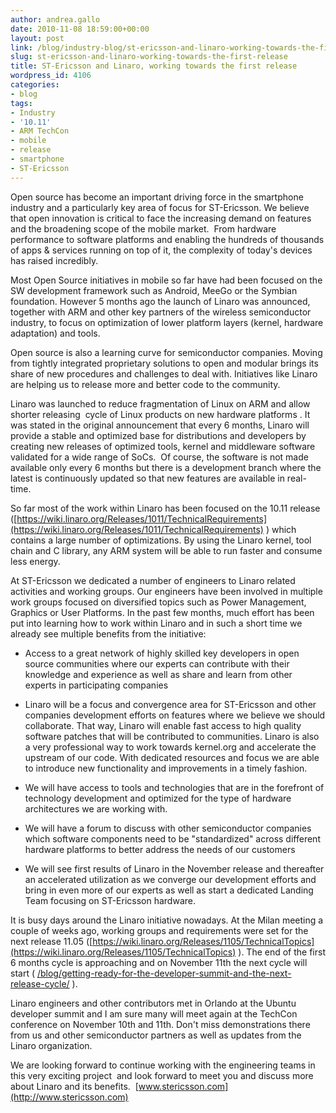 ```yaml
---
author: andrea.gallo
date: 2010-11-08 18:59:00+00:00
layout: post
link: /blog/industry-blog/st-ericsson-and-linaro-working-towards-the-first-release/
slug: st-ericsson-and-linaro-working-towards-the-first-release
title: ST-Ericsson and Linaro, working towards the first release
wordpress_id: 4106
categories:
- blog
tags:
- Industry
- '10.11'
- ARM TechCon
- mobile
- release
- smartphone
- ST-Ericsson
---
```

Open source has become an important driving force in the smartphone industry and a particularly key area of focus for ST-Ericsson. We believe that open innovation is critical to face the increasing demand on features and the broadening scope of the mobile market.  From hardware performance to software platforms and enabling the hundreds of thousands of apps & services running on top of it, the complexity of today's devices has raised incredibly.

Most Open Source initiatives in mobile so far have had been focused on the SW development framework such as Android, MeeGo or the Symbian foundation. However 5 months ago the launch of Linaro was announced, together with ARM and other key partners of the wireless semiconductor industry, to focus on optimization of lower platform layers (kernel, hardware adaptation) and tools.

Open source is also a learning curve for semiconductor companies. Moving from tightly integrated proprietary solutions to open and modular brings its share of new procedures and challenges to deal with. Initiatives like Linaro are helping us to release more and better code to the community.

Linaro was launched to reduce fragmentation of Linux on ARM and allow shorter releasing  cycle of Linux products on new hardware platforms . It was stated in the original announcement that every 6 months, Linaro will provide a stable and optimized base for distributions and developers by creating new releases of optimized tools, kernel and middleware software validated for a wide range of SoCs.  Of course, the software is not made available only every 6 months but there is a development branch where the latest is continuously updated so that new features are available in real-time.

<!-- more -->

So far most of the work within Linaro has been focused on the 10.11 release ([https://wiki.linaro.org/Releases/1011/TechnicalRequirements](https://wiki.linaro.org/Releases/1011/TechnicalRequirements) ) which contains a large number of optimizations. By using the Linaro kernel, tool chain and C library, any ARM system will be able to run faster and consume less energy.

At ST-Ericsson we dedicated a number of engineers to Linaro related activities and working groups. Our engineers have been involved in multiple work groups focused on diversified topics such as Power Management, Graphics or User Platforms. In the past few months, much effort has been put into learning how to work within Linaro and in such a short time we already see multiple benefits from the initiative:

- Access to a great network of highly skilled key developers in open source communities where our experts can contribute with their knowledge and experience as well as share and learn from other experts in participating companies

- Linaro will be a focus and convergence area for ST-Ericsson and other companies development efforts on features where we believe we should collaborate. That way, Linaro will enable fast access to high quality software patches that will be contributed to communities. Linaro is also a very professional way to work towards kernel.org and accelerate the upstream of our code. With dedicated resources and focus we are able to introduce new functionality and improvements in a timely fashion.

- We will have access to tools and technologies that are in the forefront of technology development and optimized for the type of hardware architectures we are working with.

- We will have a forum to discuss with other semiconductor companies which software components need to be "standardized" across different hardware platforms to better address the needs of our customers

- We will see first results of Linaro in the November release and thereafter an accelerated utilization as we converge our development efforts and bring in even more of our experts as well as start a dedicated Landing Team focusing on ST-Ericsson hardware.

It is busy days around the Linaro initiative nowadays. At the Milan meeting a couple of weeks ago, working groups and requirements were set for the next release 11.05 ([https://wiki.linaro.org/Releases/1105/TechnicalTopics](https://wiki.linaro.org/Releases/1105/TechnicalTopics) ). The end of the first 6 months cycle is approaching and on November 11th the next cycle will start ( [/blog/getting-ready-for-the-developer-summit-and-the-next-release-cycle/](/blog/getting-ready-for-the-developer-summit-and-the-next-release-cycle/) ).

Linaro engineers and other contributors met in Orlando at the Ubuntu developer summit and I am sure many will meet again at the TechCon conference on November 10th and 11th. Don't miss demonstrations there from us and other semiconductor partners as well as updates from the Linaro organization.

We are looking forward to continue working with the engineering teams in this very exciting project  and look forward to meet you and discuss more about Linaro and its benefits.  [www.stericsson.com](http://www.stericsson.com)
